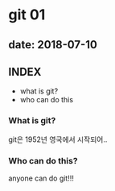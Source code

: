 # git 01

## date: 2018-07-10


## INDEX
- what is git?
- who can do this

### What is git?

git은 1952년 영국에서 시작되어..


### Who can do this?

anyone can do git!!!
